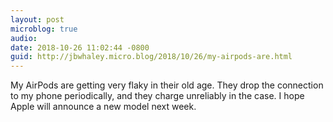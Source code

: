 ```yaml
---
layout: post
microblog: true
audio: 
date: 2018-10-26 11:02:44 -0800
guid: http://jbwhaley.micro.blog/2018/10/26/my-airpods-are.html
---
```

My AirPods are getting very flaky in their old age. They drop the connection to my phone periodically, and they charge unreliably in the case. I hope Apple will announce a new model next week.
